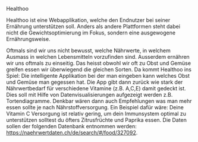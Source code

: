 Healthoo

Healthoo ist eine Webapplikation, welche den Endnutzer bei seiner Ernährung unterstützen soll. Anders als andere Plattformen steht dabei nicht die Gewichtsoptimierung im Fokus, sondern eine ausgewogene Ernährungsweise. 

Oftmals sind wir uns nicht bewusst, welche Nährwerte, in welchem Ausmass in welchen Lebensmitteln vorzufinden sind. Ausserdem ernähren wir uns oftmals zu einseitig. Das heisst obwohl wir oft zu Obst und Gemüse greifen essen wir überwiegend die gleichen Sorten. Da kommt Healthoo ins Spiel: Die intelligente Applikation bei der man eingeben kann welches Obst und Gemüse man gegessen hat. Die App gibt dann zurück wie stark der Nährwertbedarf für verschiedene Vitamine (z.B. A,C,E) damit gedeckt ist. Dies soll mit Hilfe von Datenvisualisierungen aufgezeigt werden z.B. Tortendiagramme. Denkbar wären dann auch Empfehlungen was man mehr essen sollte je nach Nährstoffversorgung. Ein Beispiel dafür wäre: Deine Vitamin C Versorgung ist relativ gering, um dein Immunsystem optimal zu unterstützen solltest du öfters Zitrusfrüchte und Paprika essen. Die Daten sollen der folgenden Datenbank entnommen werden: https://naehrwertdaten.ch/de/search/#/food/327092. 